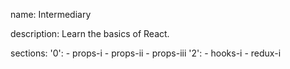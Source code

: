 name: Intermediary

description: Learn the basics of React.

sections:
  '0':
    - props-i
    - props-ii
    - props-iii
  '2':
    - hooks-i
    - redux-i